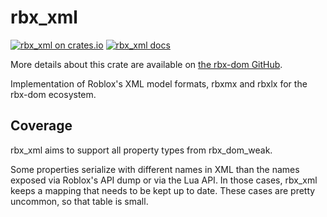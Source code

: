 # rbx_xml
[![rbx_xml on crates.io](https://img.shields.io/crates/v/rbx_xml.svg)](https://crates.io/crates/rbx_xml)
[![rbx_xml docs](https://img.shields.io/badge/docs-docs.rs-orange.svg)](https://docs.rs/rbx_xml)

More details about this crate are available on [the rbx-dom GitHub](https://github.com/rojo-rbx/rbx-dom#readme).

Implementation of Roblox's XML model formats, rbxmx and rbxlx for the rbx-dom ecosystem.

## Coverage
rbx_xml aims to support all property types from rbx_dom_weak.

Some properties serialize with different names in XML than the names exposed via Roblox's API dump or via the Lua API. In those cases, rbx_xml keeps a mapping that needs to be kept up to date. These cases are pretty uncommon, so that table is small.
